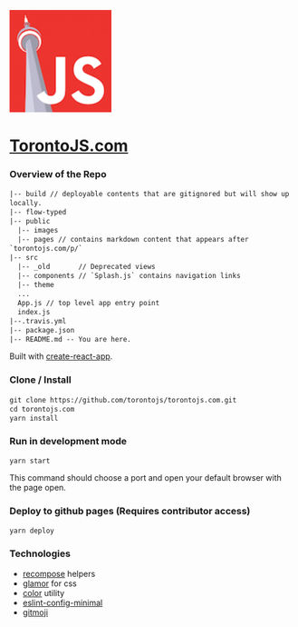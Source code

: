 ![img](public/images/apple-icon-180x180.png)

# **[TorontoJS.com](http://torontojs.com/)**

### Overview of the Repo

```
|-- build // deployable contents that are gitignored but will show up locally.
|-- flow-typed
|-- public
  |-- images
  |-- pages // contains markdown content that appears after `torontojs.com/p/`
|-- src
  |-- _old       // Deprecated views 
  |-- components // `Splash.js` contains navigation links
  |-- theme
  ...
  App.js // top level app entry point
  index.js
|--.travis.yml
|-- package.json
|-- README.md -- You are here.
```

Built with [create-react-app](https://github.com/facebookincubator/create-react-app).

### Clone / Install

```
git clone https://github.com/torontojs/torontojs.com.git
cd torontojs.com
yarn install
```

### Run in development mode

```
yarn start
```

This command should choose a port and open your default browser with the page open.

### Deploy to github pages (Requires contributor access)

```
yarn deploy
```

### Technologies

- [recompose](https://github.com/acdlite/recompose) helpers
- [glamor](https://github.com/threepointone/glamor) for css
- [color](https://github.com/Qix-/color) utility
- [eslint-config-minimal](https://github.com/alex-wilmer/eslint-config-minimal)
- [gitmoji](https://gitmoji.carloscuesta.me/)
